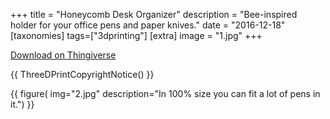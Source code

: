 +++
title = "Honeycomb Desk Organizer"
description = "Bee-inspired holder for your office pens and paper knives."
date = "2016-12-18"
[taxonomies]
tags=["3dprinting"]
[extra]
image = "1.jpg"
+++

[Download on Thingiverse](https://www.thingiverse.com/thing:1978711)

{{
    ThreeDPrintCopyrightNotice()
}}

{{
    figure(
        img="2.jpg"
        description="In 100% size you can fit a lot of pens in it.")
}}

